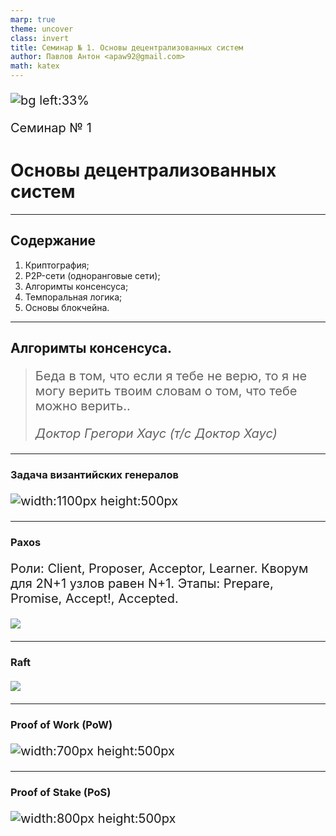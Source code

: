 ```yaml
---
marp: true
theme: uncover
class: invert
title: Семинар № 1. Основы децентрализованных систем
author: Павлов Антон <apaw92@gmail.com>
math: katex
---
```


<!-- header: Цикл семинаров «Децентрализованные системы и приложения» -->
<!-- footer: Докладчики: [Гулицкий А.Н.](mailto:andrey@gulitsky.dev), [Павлов А.П.](mailto:apaw92@gmail.com) -->

![bg left:33%](https://i.imgur.com/b0Sz8cg.png)

Семинар № 1
# <!-- fit --> Основы децентрализованных систем

---

<!-- header: ""-->
<!-- footer: ""-->

## Содержание

1. Криптография;
2. P2P-сети (одноранговые сети);
3. Алгоримты консенсуса;
4. Темпоральная логика;
5. Основы блокчейна.

---

<!-- paginate: true -->
<!-- header: Алгоримты консенсуса-->

## Алгоримты консенсуса.

> Беда в том, что если я тебе не верю, то я не могу верить твоим словам о том, что тебе можно верить..
>
> *Доктор Грегори Хаус (т/с Доктор Хаус)*

---

### Задача византийских генералов

![width:1100px height:500px](https://bytwork.com/sites/default/files/inline/images/zadacha_vizantiyskih_generalov.png)


---

### Paxos

<style scoped>
p{
  font-size: 20px; 
}
</style>

Роли: Client, Proposer, Acceptor, Learner.
Кворум для 2N+1 узлов равен N+1.
Этапы: Prepare, Promise, Accept!, Accepted.

![](https://habrastorage.org/r/w1560/getpro/habr/post_images/7f1/284/535/7f1284535a2742ab25912c32338d4529.png)

---

### Raft

![](https://media.geeksforgeeks.org/wp-content/uploads/multiple-server-labelled-raft-visual.png)

---

### Proof of Work (PoW)

![width:700px height:500px](https://capital.com/files/glossary/-infographics-Proof-of-Work-PoW-.png)

---

### Proof of Stake (PoS)

![width:800px height:500px](https://i.imgur.com/k3p0Xqk.png)

